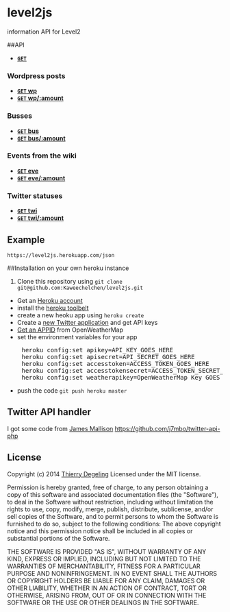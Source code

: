 level2js
========

information API for Level2

##API

- **[<code>GET</code>](https://level2js.herokuapp.com/json)**

### Wordpress posts
- **[<code>GET</code> wp](https://level2js.herokuapp.com/json/wp)**
- **[<code>GET</code> wp/:amount](https://level2js.herokuapp.com/json/wp/1)**

### Busses
- **[<code>GET</code> bus](https://level2js.herokuapp.com/json/bus)**
- **[<code>GET</code> bus/:amount](https://level2js.herokuapp.com/json/bus/1)**

### Events from the wiki
- **[<code>GET</code> eve](https://level2js.herokuapp.com/json/eve)**
- **[<code>GET</code> eve/:amount](https://level2js.herokuapp.com/json/eve/1)**

### Twitter statuses
- **[<code>GET</code> twi](https://level2js.herokuapp.com/json/twi)**
- **[<code>GET</code> twi/:amount](https://level2js.herokuapp.com/json/twi/1)**



## Example

    https://level2js.herokuapp.com/json

##Installation on your own heroku instance

1. Clone this repository using `git clone git@github.com:Kaweechelchen/level2js.git`
* Get an [Heroku account](https://id.heroku.com/signup)
* install the [heroku toolbelt](https://toolbelt.heroku.com/)
* create a new heoku app using `heroku create`
* Create a [new Twitter application](https://apps.twitter.com/app/new) and get API keys
* [Get an APPID](http://openweathermap.org/my) from OpenWeatherMap
* set the environment variables for your app
<pre>
    heroku config:set apikey=API_KEY_GOES_HERE
    heroku config:set apisecret=API_SECRET_GOES_HERE
    heroku config:set accesstoken=ACCESS_TOKEN_GOES_HERE
    heroku config:set accesstokensecret=ACCESS_TOKEN_SECRET_GOES_HERE
    heroku config:set weatherapikey=OpenWeatherMap_Key_GOES_HERE
</pre>
* push the code `git push heroku master`

## Twitter API handler

I got some code from [James Mallison](https://github.com/j7mbo) https://github.com/j7mbo/twitter-api-php

## License
Copyright (c) 2014 [Thierry Degeling](https://twitter.com/Kaweechelchen)
Licensed under the MIT license.

Permission is hereby granted, free of charge, to any person obtaining a copy of this software and associated documentation files (the "Software"), to deal in the Software without restriction, including without limitation the rights to use, copy, modify, merge, publish, distribute, sublicense, and/or sell copies of the Software, and to permit persons to whom the Software is furnished to do so, subject to the following conditions:
The above copyright notice and this permission notice shall be included in all copies or substantial portions of the Software.

THE SOFTWARE IS PROVIDED "AS IS", WITHOUT WARRANTY OF ANY KIND, EXPRESS OR IMPLIED, INCLUDING BUT NOT LIMITED TO THE WARRANTIES OF MERCHANTABILITY, FITNESS FOR A PARTICULAR PURPOSE AND NONINFRINGEMENT. IN NO EVENT SHALL THE AUTHORS OR COPYRIGHT HOLDERS BE LIABLE FOR ANY CLAIM, DAMAGES OR OTHER LIABILITY, WHETHER IN AN ACTION OF CONTRACT, TORT OR OTHERWISE, ARISING FROM, OUT OF OR IN CONNECTION WITH THE SOFTWARE OR THE USE OR OTHER DEALINGS IN THE SOFTWARE.

